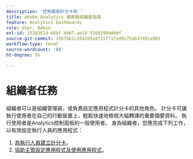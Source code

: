 ```yaml
---
description: '控制面板計分卡和 '
title: Adobe Analytics 儀表板組織者指南
feature: Analytics Dashboards
role: User, Admin
exl-id: 3538361d-68bf-4d67-ae14-55691909db6f
source-git-commit: 35b76b1c2642d5e8f15f71fed9c75ab37491a901
workflow-type: tm+mt
source-wordcount: '88'
ht-degree: 5%

---
```


# 組織者任務

組織者可以是組織管理員，或負責設定應用程式計分卡的其他角色。 計分卡可讓執行使用者在自己的行動裝置上，輕鬆快速地檢視大幅轉譯的重要摘要資料。 執行使用者是Analytics控制面板的一般使用者。 身為組織者，您應完成下列工作，以有效設定執行人員的應用程式：

1. [為執行人員建立計分卡](/help/mobile-app/create-scorecard.md)。
1. [協助主管設定應用程式及使用應用程式](/help/mobile-app/set-up-execs.md)。

